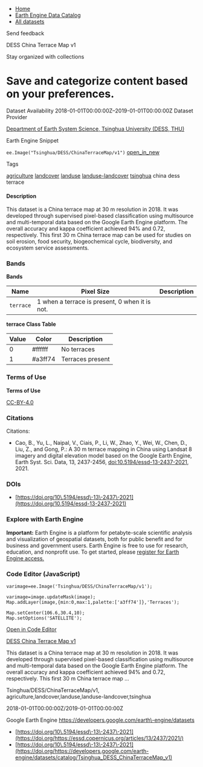 



* [Home](https://developers.google.com/)
* [Earth Engine Data Catalog](https://developers.google.com/earth-engine/datasets)
* [All datasets](https://developers.google.com/earth-engine/datasets/catalog)





 
 
 Send feedback
 
 

DESS China Terrace Map v1


 
 Stay organized with collections
 

 
 Save and categorize content based on your preferences.
===========================================================================================================================








Dataset Availability
2018\-01\-01T00:00:00Z–2019\-01\-01T00:00:00Z
Dataset Provider


[Department of Earth System Science, Tsinghua University (DESS, THU)](https://essd.copernicus.org/articles/13/2437/2021/)



Earth Engine Snippet


`ee.Image("Tsinghua/DESS/ChinaTerraceMap/v1")` 
[open\_in\_new](https://code.earthengine.google.com/?scriptPath=Examples:Datasets/Tsinghua/Tsinghua_DESS_ChinaTerraceMap_v1)





Tags


[agriculture](/earth-engine/datasets/tags/agriculture)
[landcover](/earth-engine/datasets/tags/landcover)
[landuse](/earth-engine/datasets/tags/landuse)
[landuse\-landcover](/earth-engine/datasets/tags/landuse-landcover)
[tsinghua](/earth-engine/datasets/tags/tsinghua)
china
dess
terrace








#### Description



This dataset is a China terrace map at 30 m resolution in 2018\. It was
developed through supervised pixel\-based classification using multisource and
multi\-temporal data based on the Google Earth Engine platform. The overall
accuracy and kappa coefficient achieved 94% and 0\.72, respectively. This first
30 m China terrace map can be used for studies on soil erosion, food
security, biogeochemical cycle, biodiversity, and ecosystem service
assessments.





### Bands


**Bands**




| Name | Pixel Size | Description |
| --- | --- | --- |
| `terrace` | 1 when a terrace is present, 0 when it is not. |


**terrace Class Table**




| Value | Color | Description |
| --- | --- | --- |
| 0 | \#ffffff | No terraces |
| 1 | \#a3ff74 | Terraces present |




### Terms of Use


**Terms of Use**


[CC\-BY\-4\.0](https://spdx.org/licenses/CC-BY-4.0.html)




### Citations



Citations:
* Cao, B., Yu, L., Naipal, V., Ciais, P., Li, W., Zhao, Y., Wei, W.,
Chen, D., Liu, Z., and Gong, P.: A 30 m terrace mapping in China using
Landsat 8 imagery and digital elevation model based on the Google Earth
Engine, Earth Syst. Sci. Data, 13, 2437\-2456,
[doi:10\.5194/essd\-13\-2437\-2021](https://doi.org/10.5194/essd-13-2437-2021), 2021\.





### DOIs


* [https://doi.org/10\.5194/essd\-13\-2437\-2021](https://doi.org/10.5194/essd-13-2437-2021)




### Explore with Earth Engine


**Important:** 
 Earth Engine is a platform for petabyte\-scale scientific analysis and visualization of
 geospatial datasets, both for public benefit and for business and government users.
 Earth Engine is free to use for research, education, and nonprofit use. To get started, please
 [register for Earth Engine access.](https://console.cloud.google.com/earth-engine)



### Code Editor (JavaScript)



```
varimage=ee.Image('Tsinghua/DESS/ChinaTerraceMap/v1');

varimage=image.updateMask(image);
Map.addLayer(image,{min:0,max:1,palette:['a3ff74']},'Terraces');

Map.setCenter(106.6,30.4,10);
Map.setOptions('SATELLITE');
```



[Open in Code Editor](https://code.earthengine.google.com/?scriptPath=Examples:Datasets/Tsinghua/Tsinghua_DESS_ChinaTerraceMap_v1)


[DESS China Terrace Map v1](/earth-engine/datasets/catalog/Tsinghua_DESS_ChinaTerraceMap_v1)

This dataset is a China terrace map at 30 m resolution in 2018\. It was developed through supervised pixel\-based classification using multisource and multi\-temporal data based on the Google Earth Engine platform. The overall accuracy and kappa coefficient achieved 94% and 0\.72, respectively. This first 30 m China terrace map …

 Tsinghua/DESS/ChinaTerraceMap/v1,
 agriculture,landcover,landuse,landuse\-landcover,tsinghua

2018\-01\-01T00:00:00Z/2019\-01\-01T00:00:00Z

Google Earth Engine
https://developers.google.com/earth\-engine/datasets

* [https://doi.org/10\.5194/essd\-13\-2437\-2021](https://doi.org/https://essd.copernicus.org/articles/13/2437/2021/)
* [https://doi.org/10\.5194/essd\-13\-2437\-2021](https://doi.org/https://developers.google.com/earth-engine/datasets/catalog/Tsinghua_DESS_ChinaTerraceMap_v1)










